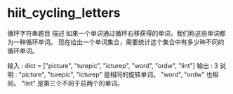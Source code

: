# hiit_cycling_letters
循环字符串题目
描述
如果一个单词通过循环右移获得的单词，我们称这些单词都为一种循环单词。 现在给出一个单词集合，需要统计这个集合中有多少种不同的循环单词。

输入 : dict = ["picture", "turepic", "icturep", "word", "ordw", "lint"]
输出 : 3
说明 : 
"picture", "turepic", "icturep" 是相同的旋转单词。
"word", "ordw" 也相同。
"lint" 是第三个不同于前两个的单词。
